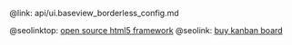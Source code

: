 @link: api/ui.baseview_borderless_config.md

@seolinktop: [open source html5 framework](https://webix.com)
@seolink: [buy kanban board](https://webix.com/kanban/)